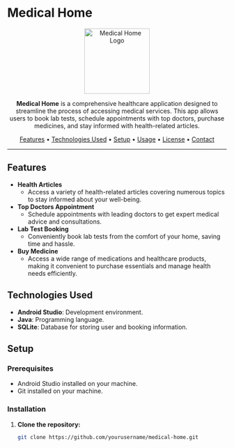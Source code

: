# Medical Home

<p align="center">
  <img src="https://via.placeholder.com/150" alt="Medical Home Logo" width="150" height="150">
</p>

<p align="center">
  <b>Medical Home</b> is a comprehensive healthcare application designed to streamline the process of accessing medical services. 
  This app allows users to book lab tests, schedule appointments with top doctors, purchase medicines, and stay informed with health-related articles.
</p>

<p align="center">
  <a href="#features">Features</a> •
  <a href="#technologies-used">Technologies Used</a> •
  <a href="#setup">Setup</a> •
  <a href="#usage">Usage</a> •
  <a href="#license">License</a> •
  <a href="#contact">Contact</a>
</p>

---

## Features

- **Health Articles**
  - Access a variety of health-related articles covering numerous topics to stay informed about your well-being.
- **Top Doctors Appointment**
  - Schedule appointments with leading doctors to get expert medical advice and consultations.
- **Lab Test Booking**
  - Conveniently book lab tests from the comfort of your home, saving time and hassle.
- **Buy Medicine**
  - Access a wide range of medications and healthcare products, making it convenient to purchase essentials and manage health needs efficiently.

## Technologies Used

- **Android Studio**: Development environment.
- **Java**: Programming language.
- **SQLite**: Database for storing user and booking information.

## Setup

### Prerequisites

- Android Studio installed on your machine.
- Git installed on your machine.

### Installation

1. **Clone the repository:**
   ```bash
   git clone https://github.com/yourusername/medical-home.git
